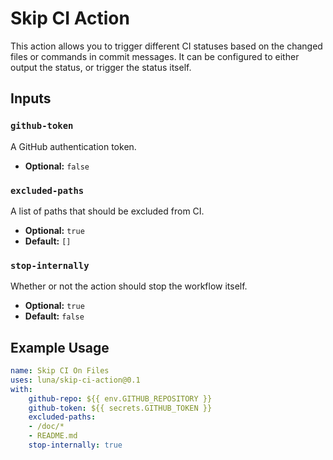 # Skip CI Action
This action allows you to trigger different CI statuses based on the changed
files or commands in commit messages. It can be configured to either output the
status, or trigger the status itself.

## Inputs

### `github-token`
A GitHub authentication token.

- **Optional:** `false`

### `excluded-paths`
A list of paths that should be excluded from CI.

- **Optional:** `true`
- **Default:** `[]`

### `stop-internally`
Whether or not the action should stop the workflow itself.

- **Optional:** `true`
- **Default:** `false`

## Example Usage

```yaml
name: Skip CI On Files
uses: luna/skip-ci-action@0.1
with:
    github-repo: ${{ env.GITHUB_REPOSITORY }}
    github-token: ${{ secrets.GITHUB_TOKEN }}
    excluded-paths:
    - /doc/*
    - README.md
    stop-internally: true
```

